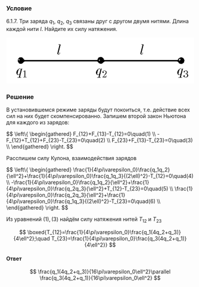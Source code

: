 ###  Условие

$6.1.7.$ Три заряда $q_1$, $q_2$, $q_3$ связаны друг с другом двумя нитями. Длина каждой нити $l$. Найдите их силу натяжения.

![ К задаче $6.1.7$ |554x136, 39%](../../img/6.1.7/statement.png)

### Решение

В установившемся режиме заряды будут покоиться, т.е. действие всех сил на них будет скомпенсированно. Запишем второй закон Ньютона для каждого из зарядов:

$$
\left\\{ \begin{gathered} F_{12}+F_{13}-T_{12}=0\quad(1) \\\ -F_{12}+T_{12}+F_{23}-T_{23}=0\quad(2) \\\ F_{23}+F_{13}-T_{23}=0\quad(3) \\\ \end{gathered} \right.
$$

Расспишем силу Кулона, взаимодействия зарядов

$$
\left\\{ \begin{gathered} \frac{1}{4\pi\varepsilon_0}\frac{q_1q_2}{\ell^2}+\frac{1}{4\pi\varepsilon_0}\frac{q_1q_3}{(2\ell)^2}-T_{12}=0\quad(4) \\\ -\frac{1}{4\pi\varepsilon_0}\frac{q_1q_2}{\ell^2}+\frac{1}{4\pi\varepsilon_0}\frac{q_2q_3}{\ell^2}+T_{12}-T_{23}=0\quad(5) \\\ \frac{1}{4\pi\varepsilon_0}\frac{q_2q_3}{\ell^2}+\frac{1}{4\pi\varepsilon_0}\frac{q_1q_3}{(2\ell)^2}-T_{23}=0\quad(6) \\\ \end{gathered} \right.
$$

Из уравнений $(1),(3)$ найдём силу натяжения нитей $T_{12}$ и $T_{23}$

$$
\boxed{T_{12}=\frac{1}{4\pi\varepsilon_0}\frac{q_1(4q_2+q_3)}{4\ell^2};\quad T_{23}=\frac{1}{4\pi\varepsilon_0}\frac{q_3(4q_2+q_1)}{4\ell^2}}
$$

#### Ответ

$$
\frac{q_1(4q_2+q_3)}{16\pi\varepsilon_0\ell^2}\parallel \frac{q_3(4q_2+q_1)}{16\pi\varepsilon_0\ell^2}
$$